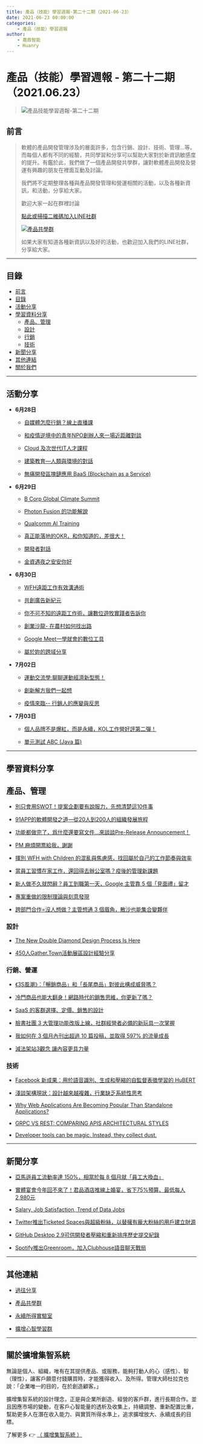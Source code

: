 ```yaml
---
title: 產品（技能）學習週報-第二十二期（2021-06-23）
date: 2021-06-23 00:00:00
categories:
	- 產品（技能）學習週報
author:
	- 嘉鼎智能
	- Huanry
---
```

# 產品（技能）學習週報 - 第二十二期（2021.06.23）

>![產品技能學習週報-第二十二期](/img/pm/22.png)

## 前言

>軟體的產品開發管理涉及的層面許多，包含行銷、設計、技術、管理...等。而每個人都有不同的經驗，共同學習和分享可以幫助大家對於新資訊敏感度的提升。有鑑於此，我們做了一個產品開發共學群，讓對軟體產品開發及營運有興趣的朋友在裡面互動及討論。
>
>我們將不定期整理各種與產品開發管理和營運相關的活動，以及各種新資訊，和活動，分享給大家。
>
>歡迎大家一起在群裡討論
>
>[點此或掃描二維碼加入LINE社群](https://line.me/ti/g2/Dj4AkbdDsY6o4D_CdDUB6Q)
>
>[![產品共學群](/img/產品共學群.jpg)](https://line.me/ti/g2/Dj4AkbdDsY6o4D_CdDUB6Q)
>
>如果大家有知道各種新資訊以及好的活動，也歡迎加入我們的LINE社群，分享給大家。

---
## 目錄
- [前言](#前言)
- [目錄](#目錄)
- [活動分享](#活動分享)
- [學習資料分享](#學習資料分享)
	- [產品、管理](#產品、管理)
	- [設計](#設計)
	- [行銷](#行銷、營運)
	- [技術](#技術)
- [新聞分享](#新聞分享)
- [其他連結](#其他連結)
- [關於我們](#關於我們)

---
## 活動分享

- **6月28日**
	- [自媒體怎麼行銷？線上直播課](https://www.accupass.com/event/2106080204417363701170)

	- [和疫情逆境中的青年NPO創辦人來一場近距離對談](https://www.accupass.com/event/2106171640132004738540)

	- [Cloud 及次世代IT人才課程](https://www.accupass.com/event/2106070349561419623011)

	- [建築教育—人類與環境的對話](https://www.accupass.com/event/2106161301065561256210)

	- [無痛開發區塊鏈應用 BaaS (Blockchain as a Service)](https://www.meetup.com/Taipei-Blockchain/events/278472305)
- **6月29日**
	- [B Corp Global Climate Summit](https://www.bcorpclimatecollective.org/global-climate-summit)

	- [Photon Fusion 的功能解說](https://www.accupass.com/event/2105250549371244414740)

	- [Qualcomm AI Training](https://www.accupass.com/event/2105060532081311429790)

	- [真正能落地的OKR，和你知道的，差很大！](https://www.accupass.com/event/2106150550142023493196)

	- [開發者對話](https://developers-talk.kktix.cc/events/2021-06)

	- [金資遇夜之安安你好](https://theinfinitylab.kktix.cc/events/labxhitcongirls0629)
- **6月30日**
	- [WFH遠距工作有效溝通術](https://www.accupass.com/event/2106150318391288277539)

	- [共創廣告新紀元](https://www.accupass.com/event/2104230636201040241979)

	- [你不可不知的遠距工作術，讓數位遊牧實踐者告訴你](https://www.accupass.com/event/2106141221189897382110)

	- [創業沙龍- 在農村如何找出路](https://www.accupass.com/event/2104220146571106911618)

	- [Google Meet一學就會的數位工具](https://www.accupass.com/event/2106210843405441604160)

	- [屬於妳的跨域分享](https://www.meetup.com/TaipeiWomeninTech/events/278973411)
- **7月02日**
	- [運動交流學:聊聊運動經濟新型態！](https://www.accupass.com/event/2106020739497986021650)

	- [創新解方我們一起想](https://www.accupass.com/event/2106181512261978380200)

	- [疫情來臨-- 行銷人的應變與反思](https://www.accupass.com/event/2106111035131675554265)
- **7月03日**
	- [個人品牌不是爆紅，而是永續，KOL工作營好評第二彈！](https://www.accupass.com/event/2105130209571955080792)

	- [單元測試 ABC (Java 篇)](https://agile-taichung.kktix.cc/events/meetup20210703)

___
## 學習資料分享
## 產品、管理
- [別只會用SWOT！提案企劃要有說服力，先想清楚這10件事](https://www.bnext.com.tw/article/42480/swot-business-case)

- [91APP的軟體開發之道—從20人到200人的組織發展旅程](https://happylee.blog/91appway)

- [功能都做完了，爲什麼還要寫文件…來談談Pre-Release Announcement！](https://seanhsinyuwu.medium.com/%E5%8A%9F%E8%83%BD%E9%83%BD%E5%81%9A%E5%AE%8C%E4%BA%86%E7%88%B2%E4%BB%80%E9%BA%BC%E9%82%84%E8%A6%81%E5%AF%AB%E6%96%87%E4%BB%B6-%E4%BE%86%E8%AB%87%E8%AB%87pre-release-announcement-265a367261d3)

- [PM 麻煩開票給我，謝謝](https://ijacwei.medium.com/pm-%E9%BA%BB%E7%85%A9%E9%96%8B%E7%A5%A8%E7%B5%A6%E6%88%91-%E8%AC%9D%E8%AC%9D-489d0957d385)

- [揮別 WFH with Children 的混亂與焦慮感，找回屬於自己的工作節奏與效率](https://peggywulifelab.blogspot.com/2021/06/wfh-with-children.html)

- [當員工習慣在家工作，還回得去辦公室嗎？疫後的管理新課題](https://www.managertoday.com.tw/articles/view/63194)

- [新人做不久就閃辭？員工到職第一天，Google 主管靠 5 個「見面禮」留才](https://www.managertoday.com.tw/articles/view/63192)

- [專案重做的限制理論與刻意發現](https://www.youtube.com/watch?v=API3pxBo3tM)

- [跨部門合作=沒人想做？主管想通 3 個眉角，散沙也能集合變夥伴](https://www.managertoday.com.tw/columns/view/63209)

### 設計
- [The New Double Diamond Design Process Is Here](https://medium.com/design-leadership-notebook/the-new-double-diamond-design-process-7c8f12d7945e)

- [450人Gather.Town活動展區設計經驗分享](https://jackc94.medium.com/450%E4%BA%BAgather-town%E6%B4%BB%E5%8B%95%E5%B1%95%E5%8D%80%E8%A8%AD%E8%A8%88%E7%B6%93%E9%A9%97%E5%88%86%E4%BA%AB-d029ac363c03)

### 行銷、營運
- [《3S風潮》：「暢銷商品」和「長尾商品」對彼此構成威脅嗎？](https://www.thenewslens.com/article/100139)

- [冷門商品也能大翻身！網路時代的銷售思維，你更新了嗎？](https://www.managertoday.com.tw/glossary/view/185)

- [ SaaS 的客群選擇、定價、銷售的設計](https://cornerstonevc.tw/brandon-045-ta-pricing-and-sales-structure-design-for-subscription-saas/)

- [臉書社團 3 大管理功能改版上線，社群經營者必備的新玩具一次掌握](https://www.inside.com.tw/article/23890-facebook-new-group-management-tools/)

- [我如何在 3 個月內刊出超過 10 篇投稿，並取得 597% 的流量成長](https://asper.tw/guest-post-tips)

- [減法架站3觀念 讓內容更具力量](https://acornpro.dev/%E6%B8%9B%E6%B3%95%E6%9E%B6%E7%AB%993%E8%A7%80%E5%BF%B5)

### 技術
- [Facebook 新成果：用於語音識別、生成和壓縮的自監督表徵學習的 HuBERT](https://www.infoq.cn/article/sLbgbvKyPevX93uAJsdW)

- [淺談架構現狀：設計越來越複雜，行業缺乏系統性思考](https://www.infoq.cn/news/N0QDKpy9hjKJY1lqoqSX)

- [Why Web Applications Are Becoming Popular Than Standalone Applications?](https://www.decipherzone.com/blog-detail/Why-Web-Applications-Are-Becoming-Popular-Than-Standalone-Applications)

- [GRPC VS REST: COMPARING APIS ARCHITECTURAL STYLES](https://www.imaginarycloud.com/blog/grpc-vs-rest)

- [Developer tools can be magic. Instead, they collect dust.](http://www.pathsensitive.com/2021/03/developer-tools-can-be-magic-instead.html)

---
## 新聞分享

- [亞馬遜員工流動率達 150%，相當於每 8 個月就「員工大換血」](https://buzzorange.com/techorange/2021/06/18/amazon-turnover-rate-150-percent)

- [實體宴會今年回不來了！君品酒店推線上婚宴，省下75%預算、最低每人2,980元](https://www.bnext.com.tw/article/63443/palais-de-chine-hotel-online-weddding)

- [Salary, Job Satisfaction, Trend of Data Jobs](https://towardsdatascience.com/salary-satisfaction-trend-of-data-jobs-f47bdf72afa3)

- [Twitter推出Ticketed Spaces與超級粉絲，以替擁有龐大粉絲的用戶建立財源](https://ithome.com.tw/news/145188)

- [GitHub Desktop 2.9可供開發者壓縮和重新排序歷史提交紀錄](https://ithome.com.tw/news/145139)

- [Spotify推出Greenroom，加入Clubhouse語音聊天戰局](https://ithome.com.tw/news/145070)

---
## 其他連結

- [過往分享](/categories/產品（技能）學習週報)

- [產品共學群](https://line.me/ti/g2/Dj4AkbdDsY6o4D_CdDUB6Q?utm_source=invitation&utm_medium=link_copy&utm_campaign=default)

- [永續所得實驗室](https://line.me/ti/g2/asPFU-0w4o9MIRSBdb4gtg?utm_source=invitation&utm_medium=link_copy&utm_campaign=default)

- [擴增心智學習群](https://line.me/ti/g2/asPFU-0w4o9MIRSBdb4gtg?utm_source=invitation&utm_medium=link_copy&utm_campaign=default)

---

## 關於擴增集智系統

無論是個人、組織，唯有在其提供產品、或服務，能夠打動人的心（感性）、智（理性），讓客戶願意付錢購買時，才能獲得收入、及所得。管理大師杜拉克也說：「企業唯一的目的，在於創造顧客。」

擴增集智系統的設計理念，正是與企業所創造、經營的客戶群，進行長期合作。並且因應市場的變動，在客戶心智能量的透析及收集上，持續調整、重新配置比重，幫助更多人在潛在收入能力、與實質所得水準上，追求擴增放大、永續成長的目標。

了解更多 👉 [（ 擴增集智系統 ）](https://acis.magnific.biz)
